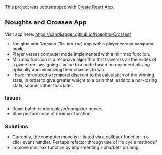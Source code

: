 This project was bootstrapped with [Create React App](https://github.com/facebookincubator/create-react-app).

## Noughts and Crosses App

Visit app here: https://sandbagger.github.io/Noughts-Crosses/

- Noughts and Crosses (Tic-tac-toe) app with a player verses computer mode. 
- Player verses computer mode implemented with a minimax function.
- Minimax function is a recursive algorithm that traverses all the nodes of a game tree, assigning a value to a node based on opponent playing optimally and minimizing their chances to win. 
- I have introduced a temporal discount to the calculation of the winning state, in order to give greater weight to a path that leads to a non-losing state, sooner rather than later.

### Issues
-	React batch renders player/computer moves.
-	Slow performance of minimax function. 

### Solutions
-	Currently, the computer move is initiated via a callback function in a click event handler. Perhaps refactor through use of life cycle methods?
-	Improve minimax function by implementing alpha/beta pruning.  

